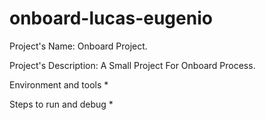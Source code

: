# onboard-lucas-eugenio

Project's Name: Onboard Project.

Project's Description: A Small Project For Onboard Process.
    
Environment and tools *
    
Steps to run and debug *